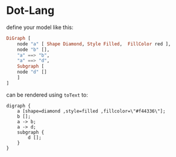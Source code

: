 Dot-Lang
========

define your model like this:

```purescript
DiGraph [
    node "a" [ Shape Diamond, Style Filled,  FillColor red ],
    node "b" [],
    "a" ==> "b",
    "a" ==> "d",
    Subgraph [
    node "d" []
    ]
]
```

can be rendered using `toText` to:

```
digraph {
    a [shape=diamond ,style=filled ,fillcolor=\"#f44336\"];
    b [];
    a -> b;
    a -> d;
    subgraph {
        d []; 
    }
}
```
